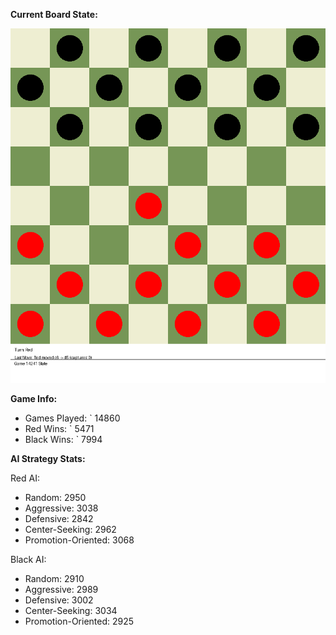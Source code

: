 
**Current Board State:**  
<!-- START_GIF -->
![Checkers Game](./checkers_game.gif)
<!-- END_GIF -->

**Game Info:**  
- Games Played: `<!-- GAMES_PLAYED --> 14860
- Red Wins: `<!-- RED_WINS --> 5471
- Black Wins: `<!-- BLACK_WINS --> 7994

<!-- AI_STATS -->
**AI Strategy Stats:**

Red AI:
- Random: 2950
- Aggressive: 3038
- Defensive: 2842
- Center-Seeking: 2962
- Promotion-Oriented: 3068

Black AI:
- Random: 2910
- Aggressive: 2989
- Defensive: 3002
- Center-Seeking: 3034
- Promotion-Oriented: 2925
